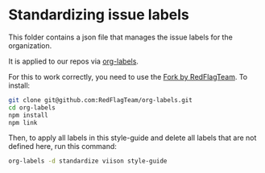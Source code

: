 # Standardizing issue labels

This folder contains a json file that manages the issue labels for the organization.

It is applied to our repos via [org-labels](https://github.com/repo-utils/org-labels).

For this to work correctly, you need to use the [Fork by RedFlagTeam](https://github.com/RedFlagTeam/org-labels). 
To install:

```bash
git clone git@github.com:RedFlagTeam/org-labels.git
cd org-labels
npm install
npm link
```

Then, to apply all labels in this style-guide and delete all labels that are not defined here, run this command:

```bash
org-labels -d standardize viison style-guide
```
